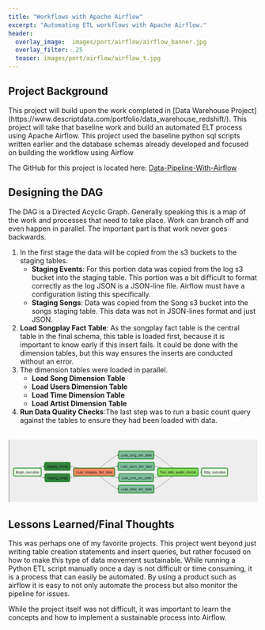 ```yaml
---
title: "Workflows with Apache Airflow"
excerpt: "Automating ETL workflows with Apache Airflow."
header:
  overlay_image:  images/port/airflow/airflow_banner.jpg
  overlay_filter: .25
  teaser: images/port/airflow/airflow_t.jpg
---
```


<h2> Project Background </h2>
This project will build upon the work completed in [Data Warehouse Project](https://www.descriptdata.com/portfolio/data_warehouse_redshift/).  This project will take that baseline work and build an automated ELT process using Apache Airflow.  This project used the baseline python sql scripts written earlier and the database schemas already developed and focused on building the workflow using Airflow

The GitHub for this project is located here: [Data-Pipeline-With-Airflow](https://github.com/tvanpat/data-pipeline-with-airflow)

<h2> Designing the DAG </h2>
The DAG is a Directed Acyclic Graph.  Generally speaking this is a map of the work and processes that need to take place.  Work can branch off and even happen in parallel.  The important part is that work never goes backwards.  

<ol>
  <li>In the first stage the data will be copied from the s3 buckets to the staging tables.
  <ul>
  <li><strong>Staging Events</strong>: For this portion data was copied from the log s3 bucket into the staging table.  This portion was a bit difficult to format correctly as the log JSON is a JSON-line file.  Airflow must have a configuration listing this specifically.  </li>
  <li><strong>Staging Songs</strong>: Data was copied from the Song s3 bucket into the songs staging table.  This data was not in JSON-lines format and just JSON.</li>
  </ul>
  </li>
  <li><strong>Load Songplay Fact Table</strong>: As the songplay fact table is the central table in the final schema, this table is loaded first, because it is important to know early if this insert fails.  It could be done with the dimension tables, but this way ensures the inserts are conducted without an error.  </li>
  <li> The dimension tables were loaded in parallel.
  <ul>
  <li><strong>Load Song Dimension Table</strong></li>
  <li><strong>Load Users Dimension Table</strong></li>
  <li><strong>Load Time Dimension Table</strong></li>
  <li><strong>Load Artist Dimension Table</strong></li>
  </ul>
  </li>
  <li><strong>Run Data Quality Checks</strong>:The last step was to run a basic count query against the tables to ensure they had been loaded with data.</li>
</ol>

<br>
<img src="/images/port/airflow/layout.png">
<br>


<h2> Lessons Learned/Final Thoughts </h2>
This was perhaps one of my favorite projects.  This project went beyond just writing table creation statements and insert queries, but rather focused on how to make this type of data movement sustainable.  While running a Python ETL script manually once a day is not difficult or time consuming, it is a process that can easily be automated.  By using a product such as airflow it is easy to not only automate the process but also monitor the pipeline for issues.

While the project itself was not difficult, it was important to learn the concepts and how to implement a sustainable process into Airflow.
